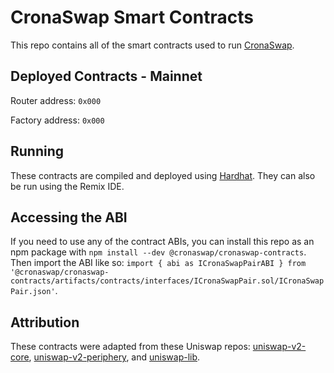 # CronaSwap Smart Contracts
This repo contains all of the smart contracts used to run [CronaSwap](https://cronaswap.org).

## Deployed Contracts - Mainnet 
Router address: `0x000`

Factory address: `0x000`


## Running
These contracts are compiled and deployed using [Hardhat](https://hardhat.org/). They can also be run using the Remix IDE.

## Accessing the ABI
If you need to use any of the contract ABIs, you can install this repo as an npm package with `npm install --dev @cronaswap/cronaswap-contracts`. Then import the ABI like so: `import { abi as ICronaSwapPairABI } from '@cronaswap/cronaswap-contracts/artifacts/contracts/interfaces/ICronaSwapPair.sol/ICronaSwapPair.json'`.

## Attribution
These contracts were adapted from these Uniswap repos: [uniswap-v2-core](https://github.com/Uniswap/uniswap-v2-core), [uniswap-v2-periphery](https://github.com/Uniswap/uniswap-v2-core), and [uniswap-lib](https://github.com/Uniswap/uniswap-lib).
